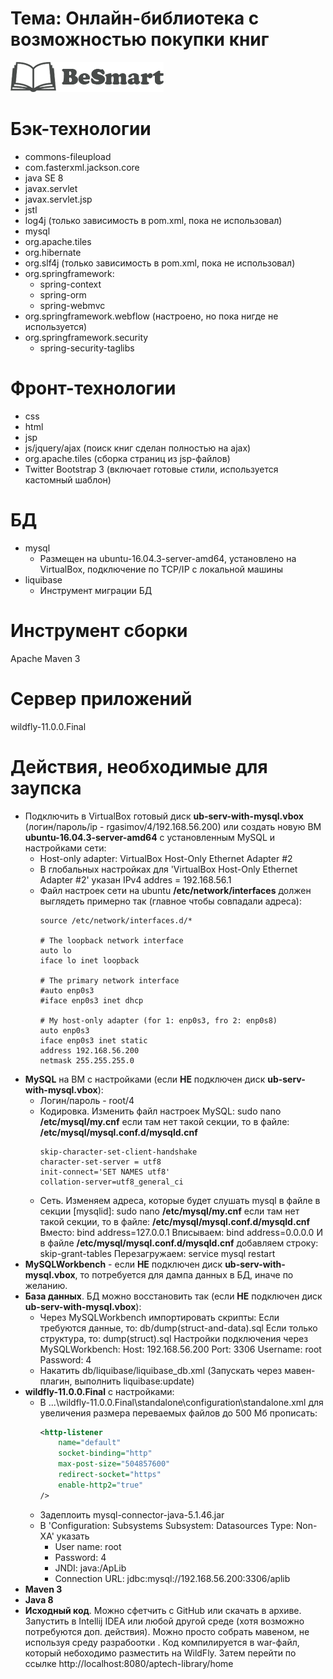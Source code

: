 # Тема: Онлайн-библиотека с возможностью покупки книг
![](https://github.com/gasymovrv/AptechLibrary/blob/master/src/main/webapp/resources/img/BeSmart-logo.png)

# Бэк-технологии
+ commons-fileupload
+ com.fasterxml.jackson.core
+ java SE 8
+ javax.servlet
+ javax.servlet.jsp
+ jstl
+ log4j (только зависимость в pom.xml, пока не использовал)
+ mysql
+ org.apache.tiles
+ org.hibernate
+ org.slf4j (только зависимость в pom.xml, пока не использовал)
+ org.springframework:
    + spring-context
    + spring-orm
    + spring-webmvc
+ org.springframework.webflow (настроено, но пока нигде не используется)
+ org.springframework.security
    + spring-security-taglibs

# Фронт-технологии
+ css
+ html
+ jsp
+ js/jquery/ajax (поиск книг сделан полностью на ajax)
+ org.apache.tiles (сборка страниц из jsp-файлов)
+ Twitter Bootstrap 3 (включает готовые стили, используется кастомный шаблон)

# БД
+ mysql
    + Размещен на ubuntu-16.04.3-server-amd64,
        установлено на VirtualBox,
        подключение по TCP/IP с локальной машины
+ liquibase
     + Инструмент миграции БД

# Инструмент сборки
Apache Maven 3

# Сервер приложений
wildfly-11.0.0.Final

# Действия, необходимые для заупска
+ Подключить в VirtualBox готовый диск **ub-serv-with-mysql.vbox** (логин/пароль/ip - rgasimov/4/192.168.56.200) или создать новую ВМ **ubuntu-16.04.3-server-amd64** с установленным MySQL и настройками сети:
    + Host-only adapter: VirtualBox Host-Only Ethernet Adapter #2
    + В глобальных настройках для 'VirtualBox Host-Only Ethernet Adapter #2' указан IPv4 addres = 192.168.56.1
    + Файл настроек сети на ubuntu **/etc/network/interfaces**
    должен выглядеть примерно так (главное чтобы совпадали адреса):
        ```
        source /etc/network/interfaces.d/*
    
        # The loopback network interface
        auto lo
        iface lo inet loopback
        
        # The primary network interface
        #auto enp0s3
        #iface enp0s3 inet dhcp
        
        # My host-only adapter (for 1: enp0s3, fro 2: enp0s8)
        auto enp0s3
        iface enp0s3 inet static
        address 192.168.56.200
        netmask 255.255.255.0
        ```
+ **MySQL** на ВМ с настройками (если **НЕ** подключен диск **ub-serv-with-mysql.vbox**):
    + Логин/пароль - root/4
    + Кодировка. Изменить файл настроек MySQL:
        sudo nano **/etc/mysql/my.cnf**
        если там нет такой секции, то в файле:
        **/etc/mysql/mysql.conf.d/mysqld.cnf**
        ```
        skip-character-set-client-handshake
        character-set-server = utf8
        init-connect='SET NAMES utf8'
        collation-server=utf8_general_ci
        ```
    + Сеть.
        Изменяем адреса, которые будет слушать mysql в файле в секции [mysqlid]:
        sudo nano **/etc/mysql/my.cnf**
        если там нет такой секции, то в файле:
        **/etc/mysql/mysql.conf.d/mysqld.cnf**
        Вместо: 
        bind address=127.0.0.1
        Вписываем: 
        bind address=0.0.0.0
        И в файле **/etc/mysql/mysql.conf.d/mysqld.cnf** добавляем строку:
        skip-grant-tables
        Перезагружаем: service mysql restart
+ **MySQLWorkbench** - если **НЕ** подключен диск **ub-serv-with-mysql.vbox**, то потребуется для дампа данных в БД, иначе по желанию.
+ **База данных**. БД можно восстановить так (если **НЕ** подключен диск **ub-serv-with-mysql.vbox**):
    + Через MySQLWorkbench импортировать скрипты:
        Если требуются данные, то: db/dump(struct-and-data).sql
        Если только структура, то: dump(struct).sql
        Настройки подключения через MySQLWorkbench:
        Host: 192.168.56.200
        Port: 3306
        Username: root
        Password: 4
    + Накатить db/liquibase/liquibase_db.xml
    (Запускать через мавен-плагин, выполнить liquibase:update)
+ **wildfly-11.0.0.Final** с настройками:
     + В ...\wildfly-11.0.0.Final\standalone\configuration\standalone.xml
     для увеличения размера переваемых файлов до 500 Мб прописать:
        ```xml
        <http-listener
            name="default"
            socket-binding="http"
            max-post-size="504857600"
            redirect-socket="https"
            enable-http2="true"
        />
        ```
    + Задеплоить mysql-connector-java-5.1.46.jar
    + В 'Configuration: Subsystems    Subsystem: Datasources    Type: Non-XA' указать
        + User name: root
        + Password: 4
        + JNDI: java:/ApLib
        + Connection URL: jdbc:mysql://192.168.56.200:3306/aplib
+ **Maven 3**
+ **Java 8**
+ **Исходный код**. Можно сфетчить с GitHub или скачать в архиве. Запустить в Intellij IDEA или любой другой среде (хотя возможно потребуются доп. действия). Можно просто собрать мавеном, не используя среду разрабоотки . Код компилируется в war-файл, который небоходимо разместить на WildFly. Затем перейти по ссылке http://localhost:8080/aptech-library/home